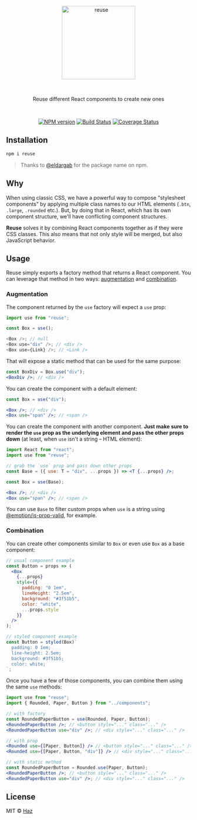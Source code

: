 <br><br>

<p align="center">
  <img src="https://raw.githubusercontent.com/diegohaz/reuse/master/logo/logo.png" alt="reuse" height="200" />
</p>

<br>

<p align="center">
  Reuse different React components to create new ones
</p>

<br>

<p align="center">
  <a href="https://npmjs.org/package/reuse"><img alt="NPM version" src="https://img.shields.io/npm/v/reuse.svg?style=flat-square" /></a>
  <a href="https://travis-ci.org/diegohaz/reuse"><img alt="Build Status" src="https://img.shields.io/travis/diegohaz/reuse/master.svg?style=flat-square" /></a>
  <a href="https://codecov.io/gh/diegohaz/reuse/branch/master"><img alt="Coverage Status" src="https://img.shields.io/codecov/c/github/diegohaz/reuse/master.svg?style=flat-square" /></a>
</p>

## Installation

```sh
npm i reuse
```

> Thanks to [@eldargab](https://github.com/eldargab) for the package name on npm.

## Why

When using classic CSS, we have a powerful way to compose "stylesheet components" by applying multiple class names to our HTML elements (`.btn`, `.large`, `.rounded` etc.). But, by doing that in React, which has its own component structure, we'll have conflicting component structures.

**Reuse** solves it by combining React components together as if they were CSS classes. This also means that not only style will be merged, but also JavaScript behavior.

## Usage

Reuse simply exports a factory method that returns a React component. You can leverage that method in two ways: [augmentation](#augmentation) and [combination](#combination).

### Augmentation

The component returned by the `use` factory will expect a `use` prop:

```js
import use from "reuse";

const Box = use();

<Box />; // null
<Box use="div" />; // <div />
<Box use={Link} />; // <Link />
```

That will expose a static method that can be used for the same purpose:

```jsx
const BoxDiv = Box.use("div");
<BoxDiv />; // <div />
```

You can create the component with a default element:

```jsx
const Box = use("div");

<Box />; // <div />
<Box use="span" />; // <span />
```

You can create the component with another component. **Just make sure to render the `use` prop as the underlying element and pass the other props down** (at least, when `use` isn't a string – HTML element):

```jsx
import React from "react";
import use from "reuse";

// grab the `use` prop and pass down other props
const Base = ({ use: T = "div", ...props }) => <T {...props} />;

const Box = use(Base);

<Box />; // <div />
<Box use="span" />; // <span />
```

You can use `Base` to filter custom props when `use` is a string using [@emotion/is-prop-valid](https://github.com/emotion-js/emotion/tree/master/next-packages/is-prop-valid), for example.

### Combination

You can create other components similar to `Box` or even use `Box` as a base component:

```jsx
// usual component example
const Button = props => (
  <Box
    {...props}
    style={{
      padding: "0 1em",
      lineHeight: "2.5em",
      background: "#3f51b5",
      color: "white",
      ...props.style
    }}
  />
);

// styled component example
const Button = styled(Box)`
  padding: 0 1em;
  line-height: 2.5em;
  background: #3f51b5;
  color: white;
`;
```

Once you have a few of those components, you can combine them using the same `use` methods:

```jsx
import use from "reuse";
import { Rounded, Paper, Button } from "../components";

// with factory
const RoundedPaperButton = use(Rounded, Paper, Button);
<RoundedPaperButton />; // <button style="..." class="..." />
<RoundedPaperButton use="div" />; // <div style="..." class="..." />

// with prop
<Rounded use={[Paper, Button]} /> // <button style="..." class="..." />
<Rounded use={[Paper, Button, "div"]} /> // <div style="..." class="..." />

// with static method
const RoundedPaperButton = Rounded.use(Paper, Button);
<RoundedPaperButton />; // <button style="..." class="..." />
<RoundedPaperButton use="div" />; // <div style="..." class="..." />
```

## License

MIT © [Haz](https://github.com/diegohaz)
